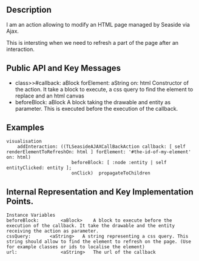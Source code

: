 Description
--------------------

I am an action allowing to modify an HTML page managed by Seaside via Ajax.

This is intersting when we need to refresh a part of the page after an interaction.

Public API and Key Messages
--------------------

- class>>#callback: aBlock forElement: aString on: html  		Constructor of the action. It take a block to execute, a css query to find the element to replace and an html canvas
- beforeBlock: aBlock										A block taking the drawable and entity as parameter. This is executed before the execution of the callback.

Examples
--------------------

	visualisation 
		addInteraction: ((TLSeasideAJAXCallBackAction callback: [ self renderElementToRefreshOn: html ] forElement: '#the-id-of-my-element' on: html)
							beforeBlock: [ :node :entity | self entityClicked: entity ];
							onClick)  propagateToChildren
 
Internal Representation and Key Implementation Points.
--------------------

    Instance Variables
	beforeBlock:		<aBlock>	A block to execute before the execution of the callback. It take the drawable and the entity receiving the action as parameter.
	cssQuery:		<aString>	A string representing a css query. This string should allow to find the element to refresh on the page. (Use for example classes or ids to localise the element)
	url:				<aString>	The url of the callback
